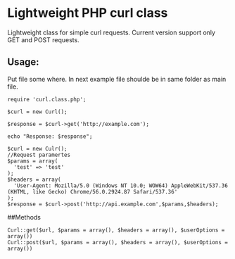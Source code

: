 # Lightweight PHP curl class
Lightweight class for simple curl requests.
Current version support only GET and POST requests.

## Usage:
Put file some where. In next example file shoulde be in same folder as main file.
```
require 'curl.class.php';

$curl = new Curl();

$response = $curl->get('http://example.com');

echo "Response: $response";
```

```
$curl = new Culr();
//Request paramertes
$params = array(
  'test' => 'test'
);
$headers = array(
  'User-Agent: Mozilla/5.0 (Windows NT 10.0; WOW64) AppleWebKit/537.36 (KHTML, like Gecko) Chrome/56.0.2924.87 Safari/537.36'
);
$response = $curl->post('http://api.example.com',$params,$headers);
```
##Methods

```
Curl::get($url, $params = array(), $headers = array(), $userOptions = array())
Curl::post($url, $params = array(), $headers = array(), $userOptions = array())
```
